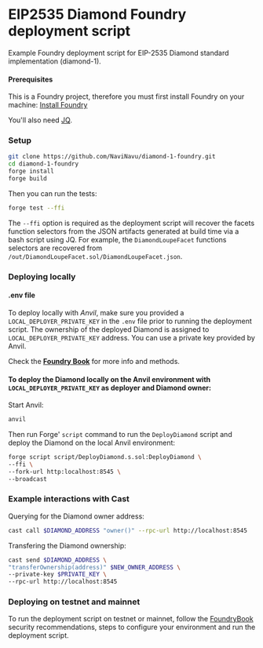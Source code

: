 # EIP2535 Diamond Foundry deployment script

Example Foundry deployment script for EIP-2535 Diamond standard implementation (diamond-1).

#### Prerequisites

This is a Foundry project, therefore you must first install Foundry on your machine:
[Install Foundry](https://book.getfoundry.sh/getting-started/installation)

You'll also need [JQ](https://jqlang.github.io/jq/).


### Setup

```bash
git clone https://github.com/NaviNavu/diamond-1-foundry.git
cd diamond-1-foundry
forge install
forge build 
```

Then you can run the tests:
```bash
forge test --ffi
```
The `--ffi` option is required as the deployment script will recover the facets function selectors from the JSON artifacts generated at build time via a bash script using JQ.
For example, the `DiamondLoupeFacet` functions selectors are recovered from `/out/DiamondLoupeFacet.sol/DiamondLoupeFacet.json`.

 
### Deploying locally
#### .env file
To deploy locally with *Anvil*, make sure you provided a `LOCAL_DEPLOYER_PRIVATE_KEY` in the `.env` file prior to running the deployment script.
The ownership of the deployed Diamond is assigned to `LOCAL_DEPLOYER_PRIVATE_KEY` address.
You can use a private key provided by Anvil.

Check the **[Foundry Book](https:book.getfoundry.shtutorialssolidity-scripting#deploying-locally)** for more info and methods.

#### To deploy the Diamond locally on the Anvil environment with `LOCAL_DEPLOYER_PRIVATE_KEY` as deployer and Diamond owner:

Start Anvil:
```bash
anvil
```

Then run Forge' `script` command to run the `DeployDiamond` script and deploy the Diamond on the local Anvil environment:

```bash
forge script script/DeployDiamond.s.sol:DeployDiamond \
--ffi \
--fork-url http:localhost:8545 \
--broadcast
```

### Example interactions with Cast

Querying for the Diamond owner address:

```bash
cast call $DIAMOND_ADDRESS "owner()" --rpc-url http://localhost:8545
```

Transfering the Diamond ownership:

```bash 
cast send $DIAMOND_ADDRESS \
"transferOwnership(address)" $NEW_OWNER_ADDRESS \
--private-key $PRIVATE_KEY \
--rpc-url http://localhost:8545
```

### Deploying on testnet and mainnet

To run the deployment script on testnet or mainnet, follow the [FoundryBook](https://book.getfoundry.sh/tutorials/solidity-scripting#deploying-our-contract) security recommendations, steps to configure your environment and run the deployment script.
